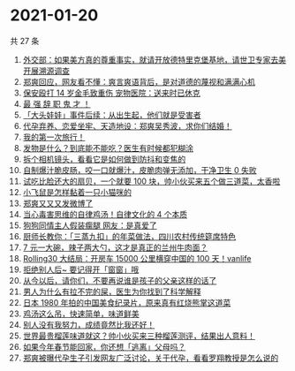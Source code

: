 # 2021-01-20

共 27 条

<!-- BEGIN ZHIHUVIDEO -->
<!-- 最后更新时间 Wed Jan 20 2021 14:35:09 GMT+0800 (CST) -->
1. [外交部：如果美方真的尊重事实，就请开放德特里克堡基地，请世卫专家去美开展溯源调查](https://www.zhihu.com/zvideo/1334997835197685760)
1. [郑爽回应，网友看不懂：爽言爽语背后，是对道德的蔑视和满满心机](https://www.zhihu.com/zvideo/1334934820318183424)
1. [保安殴打 14 岁金毛致重伤 宠物医院：送来时已休克](https://www.zhihu.com/zvideo/1334468096191840256)
1. [最 强 辞 职 鬼 才 ！](https://www.zhihu.com/zvideo/1333505750769807360)
1. [「大头娃娃」事件后续：从出生起，他们就是受害者](https://www.zhihu.com/zvideo/1334942680120561664)
1. [代孕弃养、恋爱坐牢、天造地设：郑爽吴秀波，求你们结婚！](https://www.zhihu.com/zvideo/1334940329163079680)
1. [我的第一次旅行！](https://www.zhihu.com/zvideo/1334943667346350080)
1. [发物是什么？到底能不能吃？医生有时候都犯糊涂](https://www.zhihu.com/zvideo/1335210216569233408)
1. [拆个相机镜头，看看它是如何做到防抖和变焦的](https://www.zhihu.com/zvideo/1334995809113006080)
1. [自制爆汁脆皮肠，咬一口就爆汁，皮脆肉弹无添加，干净卫生 0 失败](https://www.zhihu.com/zvideo/1333896504214097920)
1. [试吃比脸还大的扇贝，一个就要 100 块，帅小伙买来五个做三道菜，太香啦](https://www.zhihu.com/zvideo/1333742373037977600)
1. [小飞鼠是怎样黏着一只小猫咪的](https://www.zhihu.com/zvideo/1334624249949356032)
1. [郑爽又又又发微博了](https://www.zhihu.com/zvideo/1334955263095455744)
1. [当心毒害思维的自律鸡汤！自律文化的 4 个本质](https://www.zhihu.com/zvideo/1334857413942472704)
1. [狗狗同情主人假装瘸腿 网友：是真爱了](https://www.zhihu.com/zvideo/1334864376126603264)
1. [厨师长教你：「三蒸九扣」的年菜做法，四川农村传统筵席特色](https://www.zhihu.com/zvideo/1335164424970735616)
1. [7 元一大碗，辣子两大勺，这才是真正的兰州牛肉面？](https://www.zhihu.com/zvideo/1334873115956797440)
1. [Rolling30 大结局：开房车 15000 公里横穿中国的 100 天！vanlife](https://www.zhihu.com/zvideo/1333787731340324864)
1. [拒绝别人后~ 要记得开「窗窗」哦](https://www.zhihu.com/zvideo/1333541371253493760)
1. [从今以后，请你们，不要再说谁是孩子的父亲这样的话了](https://www.zhihu.com/zvideo/1335011664539189248)
1. [男人为什么有拉不完的屎，医生为你找到了科学解释](https://www.zhihu.com/zvideo/1334775634213113856)
1. [日本 1980 年拍的中国美食纪录片，原来真有红烧熊掌这道菜](https://www.zhihu.com/zvideo/1333459574255472640)
1. [鸡汤这么吊，快速简单，味道鲜美](https://www.zhihu.com/zvideo/1334874049248526336)
1. [别人没有我努力，成绩竟然比我还好！](https://www.zhihu.com/zvideo/1334812780697108480)
1. [世界最贵榴莲味道就这？帅小伙买来三种榴莲测评，结果出人意料！](https://www.zhihu.com/zvideo/1334829727106871296)
1. [如果今年春节能回家，你还想「逃离」父母吗？](https://www.zhihu.com/zvideo/1333160561942081536)
1. [郑爽被曝代孕生子引发网友广泛讨论，关于代孕，看看罗翔教授是怎么说的](https://www.zhihu.com/zvideo/1334588426377584640)
<!-- END ZHIHUVIDEO -->
